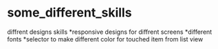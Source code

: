 # some_different_skills
diffrent designs skills
*responsive designs for diffrent screens
*different fonts
*selector to make different color for touched item from list view
